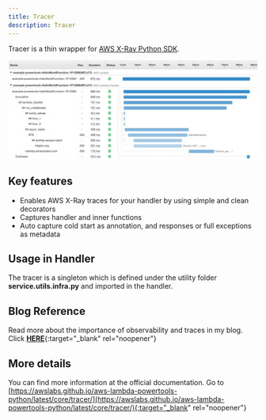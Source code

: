 ```yaml
---
title: Tracer
description: Tracer
---
```

Tracer is a thin wrapper for [AWS X-Ray Python SDK](https://github.com/aws/aws-xray-sdk-python/).

![Tracer](../media/tracer.png)

## Key features
* Enables AWS X-Ray traces for your handler by using simple and clean decorators
* Captures handler and inner functions
* Auto capture cold start as annotation, and responses or full exceptions as metadata



## Usage in Handler
The tracer is a singleton which is defined under the utility folder **service.utils.infra.py** and imported in the handler.

## Blog Reference
Read more about the importance of observability and traces in my blog. Click [**HERE**](https://www.ranthebuilder.cloud/post/aws-lambda-cookbook-elevate-your-handler-s-code-part-2-observability){:target="_blank" rel="noopener"}


## More details
You can find more information at the official documentation. Go to [https://awslabs.github.io/aws-lambda-powertools-python/latest/core/tracer/](https://awslabs.github.io/aws-lambda-powertools-python/latest/core/tracer/){:target="_blank" rel="noopener"}
